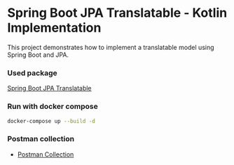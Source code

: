 # Spring Boot JPA Translatable - Kotlin Implementation
This project demonstrates how to implement a translatable model using Spring Boot and JPA.

### Used package
[Spring Boot JPA Translatable](https://github.com/mewebstudio/spring-boot-jpa-translatable-kotlin)

### Run with docker compose
```bash
docker-compose up --build -d
```

### Postman collection
- [Postman Collection](https://github.com/mewebstudio/spring-boot-jpa-translatable-kotlin-impl/blob/main/src/main/resources/Translatable.postman_collection.json)
